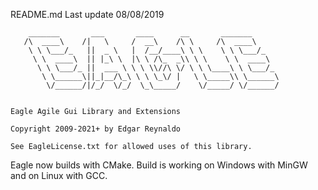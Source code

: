 README.md
Last update 08/08/2019


        _______       ___       ____      __       _______
       /\  ____\    /|   \     /  __\    /\ \     /\  ____\
        \ \ \___/_   ||  _ \   |  /__/____\ \ \    \ \ \___/_
         \ \  ____\  || |_\ \  |\ \ /\_  _\\ \ \    \ \  ____\
          \ \ \___/_ ||  ___ \ \ \ \\//\ \/ \ \ \____\ \ \___/_
           \ \______\||_|__/\_\ \ \ \_\/ |   \ \_____\\ \______\
            \/______/|/_/  \/_/  \_\_____/    \/_____/ \/______/


    Eagle Agile Gui Library and Extensions

    Copyright 2009-2021+ by Edgar Reynaldo

    See EagleLicense.txt for allowed uses of this library.


Eagle now builds with CMake. Build is working on Windows with MinGW and on Linux with GCC.







